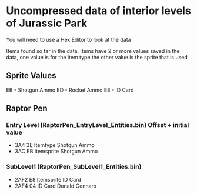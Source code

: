 # Uncompressed data of interior levels of Jurassic Park
You will need to use a Hex Editor to look at the data

Items found so far in the data, Items have 2 or more values saved in the data, one value is for the item type the other value is the sprite that is used

## Sprite Values
EB - Shotgun Ammo
ED - Rocket Ammo
E8 - ID Card

## Raptor Pen

### Entry Level (RaptorPen_EntryLevel_Entities.bin) Offset + initial value
- 3A4 3E Itemtype Shotgun Ammo
- 3AC EB Itemsprite Shotgun Ammo

### SubLevel1 (RaptorPen_SubLevel1_Entities.bin)
- 2AF2 E8 Itemsprite ID Card
- 2AF4 04 ID Card Donald Gennaro
